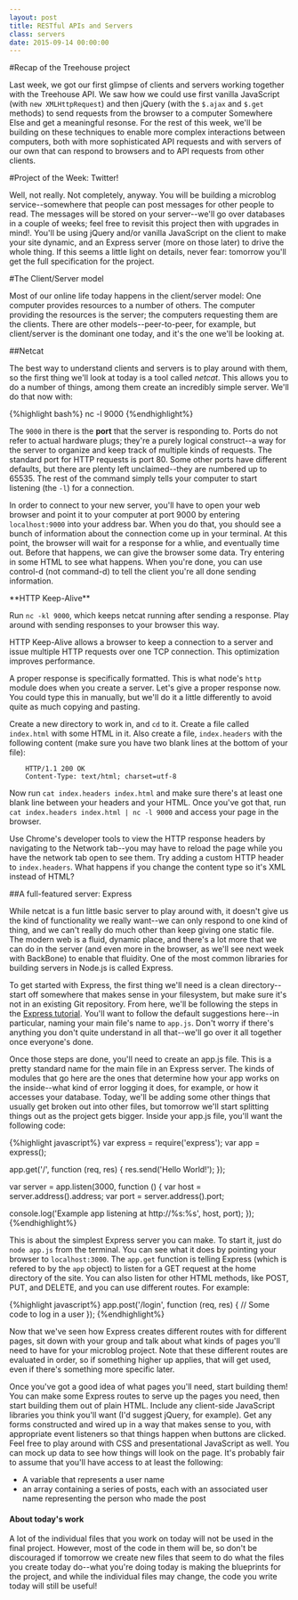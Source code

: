 ```yaml
---
layout: post
title: RESTful APIs and Servers
class: servers
date: 2015-09-14 00:00:00
---
```


#Recap of the Treehouse project

<!---
Last week, we started exploring the world of APIs, using first vanilla JavaScript and `new XMLHttpRequest` and then jQuery's `$.ajax` and `$.get` methods to get data from Somewhere Else with AJAX requests. We used all of these methods without really talking too much about what was going on under the hood, and worked with a pretty simple API that would give you the information you asked for, but not a lot more. Today, we'll work on expanding that understanding to enable us to work with all kinds of remote data with RESTful APIs, which will allow us to change and delete information in addition to just requesting it. We'll also learn more about the division between the client and the server, and start looking into how to create servers of our own.
-->

Last week, we got our first glimpse of clients and servers working together with the Treehouse API. We saw how we could use first vanilla JavaScript (with `new XMLHttpRequest`) and then jQuery (with the `$.ajax` and `$.get` methods) to send requests from the browser to a computer Somewhere Else and get a meaningful resonse. For the rest of this week, we'll be building on these techniques to enable more complex interactions between computers, both with more sophisticated API requests and with servers of our own that can respond to browsers and to API requests from other clients.

#Project of the Week: Twitter!

Well, not really. Not completely, anyway. You will be building a microblog service--somewhere that people can post messages for other people to read. The messages will be stored on your server--we'll go over databases in a couple of weeks; feel free to revisit this project then with upgrades in mind!. You'll be using jQuery and/or vanilla JavaScript on the client to make your site dynamic, and an Express server (more on those later) to drive the whole thing. If this seems a little light on details, never fear: tomorrow you'll get the full specification for the project.

#The Client/Server model

Most of our online life today happens in the client/server model: One computer provides resources to a number of others. The computer providing the resources is the server; the computers requesting them are the clients. There are other models--peer-to-peer, for example, but client/server is the dominant one today, and it's the one we'll be looking at.

##Netcat

The best way to understand clients and servers is to play around with them, so the first thing we'll look at today is a tool called <i>netcat</i>. This allows you to do a number of things, among them create an incredibly simple server. We'll do that now with:

{%highlight bash%}
  nc -l 9000
{%endhighlight%}

The `9000` in there is the <b>port</b> that the server is responding to. Ports do not refer to actual hardware plugs; they're a purely logical construct--a way for the server to organize and keep track of multiple kinds of requests. The standard port for HTTP requests is port 80. Some other ports have different defaults, but there are plenty left unclaimed--they are numbered up to 65535. The rest of the command simply tells your computer to start listening (the `-l`) for a connection.

In order to connect to your new server, you'll have to open your web browser and point it to your computer at port 9000 by entering `localhost:9000` into your address bar. When you do that, you should see a bunch of information about the connection come up in your terminal. At this point, the browser will wait for a response for a whlie, and eventually time out. Before that happens, we can give the browser some data. Try entering in some HTML to see what happens. When you're done, you can use control-d (not command-d) to tell the client you're all done sending information.

<aside>
**HTTP Keep-Alive**

Run `nc -kl 9000`, which keeps netcat running after sending a response. Play around with sending responses to your browser this way.

HTTP Keep-Alive allows a browser to keep a connection to a server and issue multiple HTTP requests over one TCP connection. This optimization improves performance.
</aside>

A proper response is specifically formatted. This is what node's `http` module does when you create a server. Let's give a proper response now. You could type this in manually, but we'll do it a little differently to avoid quite as much copying and pasting.

Create a new directory to work in, and `cd` to it. Create a file called `index.html` with some HTML in it. Also create a file, `index.headers` with the following content (make sure you have two blank lines at the bottom of your file):

```
    HTTP/1.1 200 OK
    Content-Type: text/html; charset=utf-8
```

Now run `cat index.headers index.html` and make sure there's at least one blank line between your headers and your HTML. Once you've got that, run `cat index.headers index.html | nc -l 9000` and access your page in the browser.

Use Chrome's developer tools to view the HTTP response headers by navigating to the Network tab--you may have to reload the page while you have the network tab open to see them. Try adding a custom HTTP header to `index.headers`. What happens if you change the content type so it's XML instead of HTML?

##A full-featured server: Express

While netcat is a fun little basic server to play around with, it doesn't give us the kind of functionality we really want--we can only respond to one kind of thing, and we can't really do much other than keep giving one static file. The modern web is a fluid, dynamic place, and there's a lot more that we can do in the server (and even more in the browser, as we'll see next week with BackBone) to enable that fluidity. One of the most common libraries for building servers in Node.js is called Express.

To get started with Express, the first thing we'll need is a clean directory--start off somewhere that makes sense in your filesystem, but make sure it's not in an existing Git repository. From here, we'll be following the steps in the [Express tutorial](http://expressjs.com/starter/installing.html). You'll want to follow the default suggestions here--in particular, naming your main file's name to `app.js`. Don't worry if there's anything you don't quite understand in all that--we'll go over it all together once everyone's done.

Once those steps are done, you'll need to create an app.js file. This is a pretty standard name for the main file in an Express server. The kinds of modules that go here are the ones that determine how your app works on the inside--what kind of error logging it does, for example, or how it accesses your database. Today, we'll be adding some other things that usually get broken out into other files, but tomorrow we'll start splitting things out as the project gets bigger. Inside your app.js file, you'll want the following code:

{%highlight javascript%}
var express = require('express');
var app = express();

app.get('/', function (req, res) {
  res.send('Hello World!');
});

var server = app.listen(3000, function () {
  var host = server.address().address;
  var port = server.address().port;

  console.log('Example app listening at http://%s:%s', host, port);
});
{%endhighlight%}

This is about the simplest Express server you can make. To start it, just do `node app.js` from the terminal. You can see what it does by pointing your browser to `localhost:3000`. The `app.get` function is telling Express (which is refered to by the `app` object) to listen for a GET request at the home directory of the site. You can also listen for other HTML methods, like POST, PUT, and DELETE, and you can use different routes. For example:

{%highlight javascript%}
app.post('/login', function (req, res) {
  // Some code to log in a user
});
{%endhighlight%}

Now that we've seen how Express creates different routes with for different pages, sit down with your group and talk about what kinds of pages you'll need to have for your microblog project. Note that these different routes are evaluated in order, so if something higher up applies, that will get used, even if there's something more specific later.

Once you've got a good idea of what pages you'll need, start building them! You can make some Express routes to serve up the pages you need, then start building them out of plain HTML. Include any client-side JavaScript libraries you think you'll want (I'd suggest jQuery, for example). Get any forms constructed and wired up in a way that makes sense to you, with appropriate event listeners so that things happen when buttons are clicked. Feel free to play around with CSS and presentational JavaScript as well. You can mock up data to see how things will look on the page. It's probably fair to assume that you'll have access to at least the following:

- A variable that represents a user name
- an array containing a series of posts, each with an associated user name representing the person who made the post

<aside>

<h4>About today's work</h4>

A lot of the individual files that you work on today will not be used in the final project. However, most of the code in them will be, so don't be discouraged if tomorrow we create new files that seem to do what the files you create today do--what you're doing today is making the blueprints for the project, and while the individual files may change, the code you write today will still be useful!
</aside>

<!---
You can use information that gets passed in by using a property of the request object, `req.params`. We could modify the above code to make use of that, like so:

{%highlight javascript%}
app.post('/login/:user', function (req, res) {
  // Some code to log in a user
  var username = req.params.user;
  console.log(username);
});
{%endhighlight%}

In the above code, the colon in `:user` marks that out as being a parameter that we want to hang onto. If I do a POST request to localhost:3000/login/tom, the "tom" will get stored as a parameter called `user`, which Express will make accessible at `req.params.user`. If you wanted to keep track of that information for a bit (for example, if rather than a user name it was a tweet that somebody had just made), you could store it on the server in a variable (perhaps in an array).

That approach works fine on our tiny little server, but pretty soon we're going to need to start splitting files apart. One of the first files to get split out of app.js tends to be the file that holds all the routes: as you can imagine, the list of routes for anything more than the simplest of sites can get pretty long. But if both the routes and the app are going to need access to the data, where can we store it so that the can both get to it? 

##App.locals

Express comes built in with a solution to our problem, in the form of `app.locals`. This is an object that is accessible from inside any route by accessing `req.app.locals`. Since it's an object, we can add any properties we want to it. If we set `app.locals.cats = "shackleton"` in our app.js file, all of our routes will be able to access `req.app.locals.cats` to get to `shackleton`.

##C is for Cookie!

Great, so we've grabbed onto some information the client passed along to the server. But now what do we do with it? And for that matter, how can we log people in at all, when all we can do is give people the html pages they ask for?

Well, there are a lot of answers to that question; like most things in JavaScript, there are a number of different ways to do things. But one of the easiest ways to deal with users is to set cookies. Cookies are bits of information that go in the header and get passed back and forth between the client and the server to keep track of bits of information, like how you got to a page, whether you're logged in, or what color socks you like to buy at Amazon.

- app.locals (done)
- Middleware
- Cookies (in progress)
- Client-side cookie library
- Handlebars templates
- REST
-->
